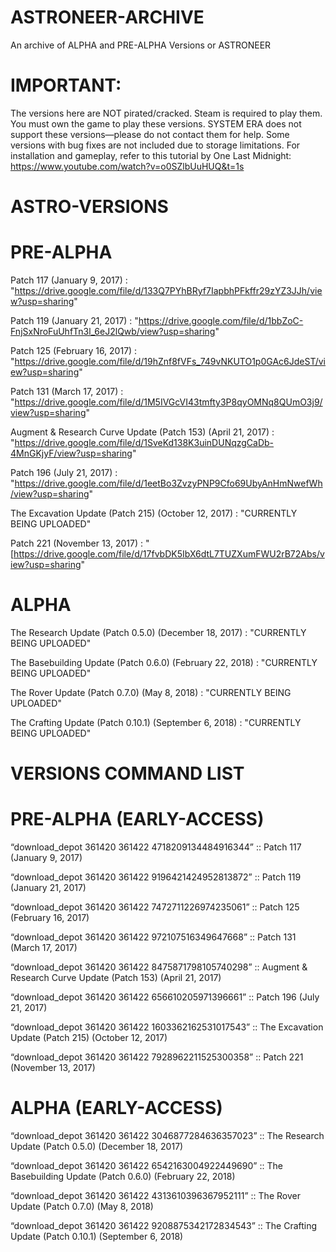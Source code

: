 # ASTRONEER-ARCHIVE
An archive of ALPHA and PRE-ALPHA Versions or ASTRONEER

# IMPORTANT:

The versions here are NOT pirated/cracked. Steam is required to play them.
You must own the game to play these versions.
SYSTEM ERA does not support these versions—please do not contact them for help.
Some versions with bug fixes are not included due to storage limitations.
For installation and gameplay, refer to this tutorial by One Last Midnight:
https://www.youtube.com/watch?v=o0SZlbUuHUQ&t=1s

# ASTRO-VERSIONS


# PRE-ALPHA
   Patch 117 (January 9, 2017) : "https://drive.google.com/file/d/133Q7PYhBRyf7IapbhPFkffr29zYZ3JJh/view?usp=sharing"
   
   Patch 119 (January 21, 2017) : "https://drive.google.com/file/d/1bbZoC-FnjSxNroFuUhfTn3l_6eJ2lQwb/view?usp=sharing"
   
   Patch 125 (February 16, 2017) : "https://drive.google.com/file/d/19hZnf8fVFs_749vNKUTO1p0GAc6JdeST/view?usp=sharing"

   Patch 131 (March 17, 2017) : "https://drive.google.com/file/d/1M5IVGcVI43tmfty3P8qyOMNq8QUmO3j9/view?usp=sharing"
   
   Augment & Research Curve Update (Patch 153) (April 21, 2017) : "https://drive.google.com/file/d/1SveKd138K3uinDUNqzgCaDb-4MnGKjyF/view?usp=sharing"
   
   Patch 196 (July 21, 2017) : "https://drive.google.com/file/d/1eetBo3ZvzyPNP9Cfo69UbyAnHmNwefWh/view?usp=sharing"

   The Excavation Update (Patch 215) (October 12, 2017) : "CURRENTLY BEING UPLOADED"

   Patch 221 (November 13, 2017) : "[https://drive.google.com/file/d/17fvbDK5IbX6dtL7TUZXumFWU2rB72Abs/view?usp=sharing"
 
   
# ALPHA

The Research Update (Patch 0.5.0) (December 18, 2017) : "CURRENTLY BEING UPLOADED"

The Basebuilding Update (Patch 0.6.0) (February 22, 2018) : "CURRENTLY BEING UPLOADED"

The Rover Update (Patch 0.7.0) (May 8, 2018) : "CURRENTLY BEING UPLOADED"

The Crafting Update (Patch 0.10.1) (September 6, 2018) : "CURRENTLY BEING UPLOADED"

# VERSIONS COMMAND LIST

# PRE-ALPHA (EARLY-ACCESS)
“download_depot 361420 361422 4718209134484916344” :: Patch 117 (January 9, 2017)

“download_depot 361420 361422 9196421424952813872” :: Patch 119 (January 21, 2017)

“download_depot 361420 361422 7472711226974235061” :: Patch 125 (February 16, 2017) 

“download_depot 361420 361422 972107516349647668” :: Patch 131 (March 17, 2017)

“download_depot 361420 361422 8475871798105740298” :: Augment & Research Curve Update (Patch 153) (April 21, 2017)

“download_depot 361420 361422 656610205971396661” :: Patch 196 (July 21, 2017)

“download_depot 361420 361422 1603362162531017543” :: The Excavation Update (Patch 215) (October 12, 2017)

“download_depot 361420 361422 7928962211525300358” :: Patch 221 (November 13, 2017)

# ALPHA (EARLY-ACCESS)
“download_depot 361420 361422 3046877284636357023” :: The Research Update (Patch 0.5.0) (December 18, 2017)

“download_depot 361420 361422 6542163004922449690” :: The Basebuilding Update (Patch 0.6.0) (February 22, 2018)

“download_depot 361420 361422 4313610396367952111” :: The Rover Update (Patch 0.7.0) (May 8, 2018)

“download_depot 361420 361422 9208875342172834543” :: The Crafting Update (Patch 0.10.1) (September 6, 2018)
